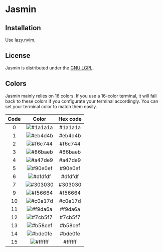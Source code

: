 # Jasmin

## Installation

Use [lazy.nvim](https://github.com/folke/lazy.nvim).

## License

Jasmin is distributed under the [GNU LGPL](./LICENSE).

## Colors

Jasmin mainly relies on 16 colors. If you use a 16-color terminal, it will fall
back to these colors if you configurate your terminal accordingly.
You can set your terminal color to match them easily.

| Code | Color                                                         | Hex code |
|:----:|:-------------------------------------------------------------:|:--------:|
| 0    | ![#1a1a1a](https://place-hold.it/100x40/1a1a1a/000000?text=+) | #1a1a1a  |
| 1    | ![#eb4d4b](https://place-hold.it/100x40/eb4d4b/000000?text=+) | #eb4d4b  |
| 2    | ![#f6c744](https://place-hold.it/100x40/f6c744/000000?text=+) | #f6c744  |
| 3    | ![#86baeb](https://place-hold.it/100x40/86baeb/000000?text=+) | #86baeb  |
| 4    | ![#a47de9](https://place-hold.it/100x40/a47de9/000000?text=+) | #a47de9  |
| 5    | ![#90e0ef](https://place-hold.it/100x40/90e0ef/000000?text=+) | #90e0ef  |
| 6    | ![#dfdfdf](https://place-hold.it/100x40/dfdfdf/000000?text=+) | #dfdfdf  |
| 7    | ![#303030](https://place-hold.it/100x40/303030/000000?text=+) | #303030  |
| 9    | ![#f56664](https://place-hold.it/100x40/f56664/000000?text=+) | #f56664  |
| 10   | ![#c0e17d](https://place-hold.it/100x40/c0e17d/000000?text=+) | #c0e17d  |
| 11   | ![#f9da6a](https://place-hold.it/100x40/f9da6a/000000?text=+) | #f9da6a  |
| 12   | ![#7cb5f7](https://place-hold.it/100x40/7cb5f7/000000?text=+) | #7cb5f7  |
| 13   | ![#b58cef](https://place-hold.it/100x40/b58cef/000000?text=+) | #b58cef  |
| 14   | ![#bde0fe](https://place-hold.it/100x40/bde0fe/000000?text=+) | #bde0fe  |
| 15   | ![#ffffff](https://place-hold.it/100x40/ffffff/000000?text=+) | #ffffff  |


